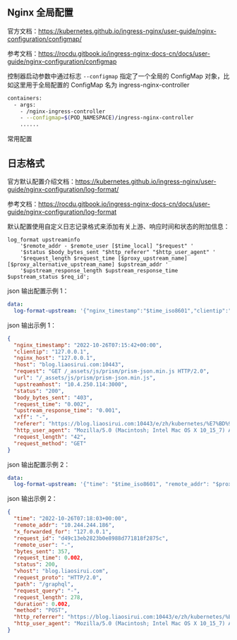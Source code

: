 
## Nginx 全局配置

官方文档：<https://kubernetes.github.io/ingress-nginx/user-guide/nginx-configuration/configmap/>

参考文档：<https://rocdu.gitbook.io/ingress-nginx-docs-cn/docs/user-guide/nginx-configuration/configmap>

控制器启动参数中通过标志 `--configmap` 指定了一个全局的 ConfigMap 对象，比如这里用于全局配置的 ConfigMap 名为 ingress-nginx-controller

```bash
containers:
  - args:
    - /nginx-ingress-controller
    - --configmap=$(POD_NAMESPACE)/ingress-nginx-controller
    ......

```

常用配置

## 日志格式

官方默认配置介绍文档：<https://kubernetes.github.io/ingress-nginx/user-guide/nginx-configuration/log-format/>

参考文档：<https://rocdu.gitbook.io/ingress-nginx-docs-cn/docs/user-guide/nginx-configuration/log-format>

默认配置使用自定义日志记录格式来添加有关上游、响应时间和状态的附加信息：

```text
log_format upstreaminfo
    '$remote_addr - $remote_user [$time_local] "$request" '
    '$status $body_bytes_sent "$http_referer" "$http_user_agent" '
    '$request_length $request_time [$proxy_upstream_name] [$proxy_alternative_upstream_name] $upstream_addr '
    '$upstream_response_length $upstream_response_time $upstream_status $req_id';
```

json 输出配置示例 1：

```yaml
data:
  log-format-upstream: '{"nginx_timestamp":"$time_iso8601","clientip":"$remote_addr","nginx_host":"$server_addr","host":"$http_host","request":"$request","url":"$request_uri","upstreamhost":"$upstream_addr","status":"$status","body_bytes_sent":"$body_bytes_sent","request_time":"$request_time","upstream_response_time":"$upstream_response_time","xff":"$http_x_forwarded_for","referer":"$http_referer","http_user_agent":"$http_user_agent","request_length":"$request_length","request_method":"$request_method"}'
```

json 输出示例 1：

```json
{
  "nginx_timestamp": "2022-10-26T07:15:42+00:00",
  "clientip": "127.0.0.1",
  "nginx_host": "127.0.0.1",
  "host": "blog.liaosirui.com:10443",
  "request": "GET /_assets/js/prism/prism-json.min.js HTTP/2.0",
  "url": "/_assets/js/prism/prism-json.min.js",
  "upstreamhost": "10.4.250.114:3000",
  "status": "200",
  "body_bytes_sent": "403",
  "request_time": "0.002",
  "upstream_response_time": "0.001",
  "xff": "-",
  "referer": "https://blog.liaosirui.com:10443/e/zh/kubernetes/%E7%BD%91%E7%BB%9C/ingress-nginx/%E5%85%A8%E5%B1%80%E9%85%8D%E7%BD%AE",
  "http_user_agent": "Mozilla/5.0 (Macintosh; Intel Mac OS X 10_15_7) AppleWebKit/537.36 (KHTML, like Gecko) Chrome/106.0.0.0 Safari/537.36",
  "request_length": "42",
  "request_method": "GET"
}
```

json 输出配置示例 2：

```yaml
data:
  log-format-upstream: '{"time": "$time_iso8601", "remote_addr": "$proxy_protocol_addr", "x_forwarded_for": "$proxy_add_x_forwarded_for", "request_id": "$req_id", "remote_user": "$remote_user", "bytes_sent": $bytes_sent, "request_time": $request_time, "status": $status, "vhost": "$host", "request_proto": "$server_protocol", "path": "$uri", "request_query": "$args", "request_length": $request_length, "duration": $request_time,"method": "$request_method", "http_referrer": "$http_referer", "http_user_agent": "$http_user_agent" }'
```

json 输出示例 2：

```json
{
  "time": "2022-10-26T07:18:03+00:00",
  "remote_addr": "10.244.244.186",
  "x_forwarded_for": "127.0.0.1",
  "request_id": "d49c13eb2823b0e8988d771818f2875c",
  "remote_user": "-",
  "bytes_sent": 357,
  "request_time": 0.002,
  "status": 200,
  "vhost": "blog.liaosirui.com",
  "request_proto": "HTTP/2.0",
  "path": "/graphql",
  "request_query": "-",
  "request_length": 278,
  "duration": 0.002,
  "method": "POST",
  "http_referrer": "https://blog.liaosirui.com:10443/e/zh/kubernetes/%E7%BD%91%E7%BB%9C/ingress-nginx/%E5%85%A8%E5%B1%80%E9%85%8D%E7%BD%AE",
  "http_user_agent": "Mozilla/5.0 (Macintosh; Intel Mac OS X 10_15_7) AppleWebKit/537.36 (KHTML, like Gecko) Chrome/106.0.0.0 Safari/537.36"
}
```
